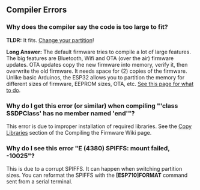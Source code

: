 ## Compiler Errors

### Why does the compiler say the code is too large to fit? 

**TLDR:** It fits. [Change your partition](https://github.com/bdring/Grbl_Esp32/wiki/Compiling-the-firmware)!

**Long Answer:** The default firmware tries to compile a lot of large features. The big features are Bluetooth, Wifi and OTA (over the air) firmware updates. OTA updates copy the new firmware into memory, verify it, then overwrite the old firmware. It needs space for (2) copies of the firmware. Unlike basic Arduinos, the ESP32 allows you to partition the memory for different sizes of firmware, EEPROM sizes, OTA, etc. [See this page for what to do](https://github.com/bdring/Grbl_Esp32/wiki/Compiling-the-firmware).

### Why do I get this error (or similar) when compiling "'class SSDPClass' has no member named 'end'"?

This error is due to improper installation of required libraries. See the [Copy Libraries](https://github.com/bdring/Grbl_Esp32/wiki/Compiling-the-firmware) section of the Compiling the Firmware Wiki page.

### Why do I see this error "E (4380) SPIFFS: mount failed, -10025"?

This is due to a corrupt SPIFFS. It can happen when switching partition sizes. You can reformat the SPIFFS with the **[ESP710]FORMAT** command sent from a serial terminal.


